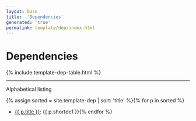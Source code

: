 ```yaml
---
layout: base
title:  'Dependencies'
generated: 'true'
permalink: template/dep/index.html
---
```


# Dependencies

{% include template-dep-table.html %}

----------

Alphabetical listing

{% assign sorted = site.template-dep | sort: 'title' %}{% for p in sorted %}
* [{{ p.title }}](): {{ p.shortdef }}{% endfor %}
